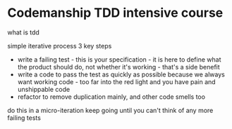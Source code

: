 Codemanship TDD intensive course
================================

  what is tdd

  simple iterative process 3 key steps

   * write a failing test - this is your specification - it is here to define what the product should do, not whether it's working - that's a side benefit
  * write a code to pass the test as quickly as possible because we always want working code - too far into the red light and you have pain and unshippable code 
 * refactor to remove duplication mainly, and other code smells too

do this in a micro-iteration
keep going until you can't think of any more failing tests

